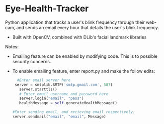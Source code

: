 # Eye-Health-Tracker

Python application that tracks a user's blink frequency through their web-cam, and sends an email every hour that details the user's blink frequency.
  - Built with OpenCV, combined with DLib's facial landmark libraries

Notes:
  - Emailing feature can be enabled by modifying code. This is to possible security concerns.
  - To enable emailing feature, enter report.py and make the follow edits:
  
     ```python
       #Enter email server here
      server = smtplib.SMTP('smtp.gmail.com', 587)
        server.starttls()
        # Enter email username and password here
        server.login("email", "pass")
        healthMessage = self.generateHealthMessage()
     ```
     
     ```python
     #Enter sending email, and recieving email respectively. 
     server.sendmail("email", "email", Message)
     ```
